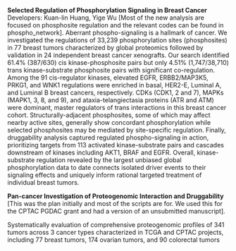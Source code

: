 **Selected Regulation of Phosphorylation Signaling in Breast Cancer**
Developers: Kuan-lin Huang, Yige Wu
[Most of the new analysis are focused on phosphosite regulation and the relevant codes can be found in phospho_network].
Aberrant phospho-signaling is a hallmark of cancer. We investigated the regulations of 33,239 phosphorylation sites (phosphosites) in 77 breast tumors characterized by global proteomics followed by validation in 24 independent breast cancer xenografts. Our search identified 61.4% (387/630) cis kinase-phosphosite pairs but only 4.51% (1,747/38,710) trans kinase-substrate phosphosite pairs with significant co-regulation. Among the 91 cis-regulator kinases, elevated EGFR, ERBB2/MAP3K5, PRKG1, and WNK1 regulations were enriched in basal, HER2-E, Luminal A, and Luminal B breast cancers, respectively. CDKs (CDK1, 2 and 7), MAPKs (MAPK1, 3, 8, and 9), and ataxia-telangiectasia proteins (ATR and ATM) were dominant, master regulators of trans interactions in this breast cancer cohort. Structurally-adjacent phosphosites, some of which may affect nearby active sites, generally show concordant phosphorylation while selected phosphosites may be mediated by site-specific regulation. Finally, druggability analysis captured regulated phospho-signaling in action, prioritizing targets from 113 activated kinase-substrate pairs and cascades downstream of kinases including AKT1, BRAF and EGFR. Overall, kinase-substrate regulation revealed by the largest unbiased global phosphorylation data to date connects isolated driver events to their signaling effects and uniquely inform rational targeted treatment of individual breast tumors. 

**Pan-cancer Investigation of Proteogenomic Interaction and Druggability**
[This was the plan initially and most of the scripts are for. We used this for the CPTAC PGDAC grant and had a version of an unsubmitted manuscript]. 

Systematically evaluation of comprehensive proteogenomic profiles of 341 tumors across 3 cancer types characterized in TCGA and CPTAC projects, including 77 breast tumors, 174 ovarian tumors, and 90 colorectal tumors
